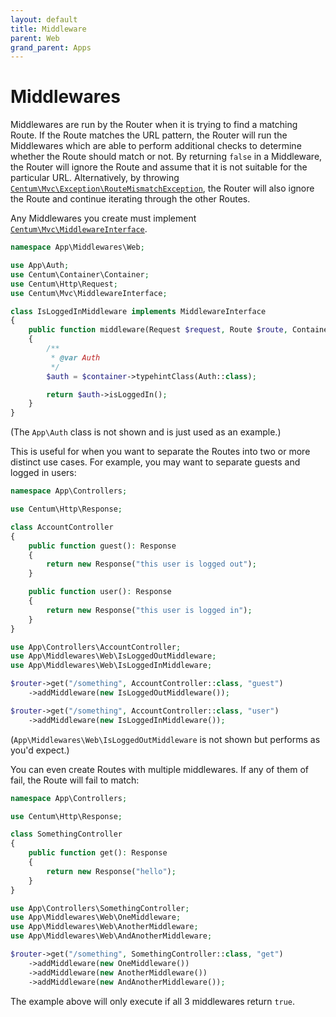 ```yaml
---
layout: default
title: Middleware
parent: Web
grand_parent: Apps
---
```




# Middlewares

Middlewares are run by the Router when it is trying to find a matching Route.
If the Route matches the URL pattern, the Router will run the Middlewares which are able to perform additional checks to determine whether the Route should match or not.
By returning `false` in a Middleware, the Router will ignore the Route and assume that it is not suitable for the particular URL.
Alternatively, by throwing [`Centum\Mvc\Exception\RouteMismatchException`](https://github.com/SidRoberts/centum/blob/development/src/Mvc/Exception/RouteMismatchException.php), the Router will also ignore the Route and continue iterating through the other Routes.

Any Middlewares you create must implement [`Centum\Mvc\MiddlewareInterface`](https://github.com/SidRoberts/centum/blob/development/src/Mvc/MiddlewareInterface.php).

```php
namespace App\Middlewares\Web;

use App\Auth;
use Centum\Container\Container;
use Centum\Http\Request;
use Centum\Mvc\MiddlewareInterface;

class IsLoggedInMiddleware implements MiddlewareInterface
{
    public function middleware(Request $request, Route $route, Container $container): bool
    {
        /**
         * @var Auth
         */
        $auth = $container->typehintClass(Auth::class);

        return $auth->isLoggedIn();
    }
}
```

(The `App\Auth` class is not shown and is just used as an example.)

This is useful for when you want to separate the Routes into two or more distinct use cases.
For example, you may want to separate guests and logged in users:

```php
namespace App\Controllers;

use Centum\Http\Response;

class AccountController
{
    public function guest(): Response
    {
        return new Response("this user is logged out");
    }

    public function user(): Response
    {
        return new Response("this user is logged in");
    }
}
```

```php
use App\Controllers\AccountController;
use App\Middlewares\Web\IsLoggedOutMiddleware;
use App\Middlewares\Web\IsLoggedInMiddleware;

$router->get("/something", AccountController::class, "guest")
    ->addMiddleware(new IsLoggedOutMiddleware());

$router->get("/something", AccountController::class, "user")
    ->addMiddleware(new IsLoggedInMiddleware());
```

(`App\Middlewares\Web\IsLoggedOutMiddleware` is not shown but performs as you'd expect.)

You can even create Routes with multiple middlewares.
If any of them of fail, the Route will fail to match:

```php
namespace App\Controllers;

use Centum\Http\Response;

class SomethingController
{
    public function get(): Response
    {
        return new Response("hello");
    }
}
```

```php
use App\Controllers\SomethingController;
use App\Middlewares\Web\OneMiddleware;
use App\Middlewares\Web\AnotherMiddleware;
use App\Middlewares\Web\AndAnotherMiddleware;

$router->get("/something", SomethingController::class, "get")
    ->addMiddleware(new OneMiddleware())
    ->addMiddleware(new AnotherMiddleware())
    ->addMiddleware(new AndAnotherMiddleware());
```

The example above will only execute if all 3 middlewares return `true`.
